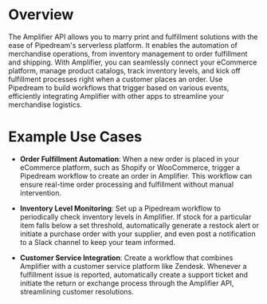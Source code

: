 # Overview

The Amplifier API allows you to marry print and fulfillment solutions with the ease of Pipedream's serverless platform. It enables the automation of merchandise operations, from inventory management to order fulfillment and shipping. With Amplifier, you can seamlessly connect your eCommerce platform, manage product catalogs, track inventory levels, and kick off fulfillment processes right when a customer places an order. Use Pipedream to build workflows that trigger based on various events, efficiently integrating Amplifier with other apps to streamline your merchandise logistics.

# Example Use Cases

- **Order Fulfillment Automation**: When a new order is placed in your eCommerce platform, such as Shopify or WooCommerce, trigger a Pipedream workflow to create an order in Amplifier. This workflow can ensure real-time order processing and fulfillment without manual intervention.

- **Inventory Level Monitoring**: Set up a Pipedream workflow to periodically check inventory levels in Amplifier. If stock for a particular item falls below a set threshold, automatically generate a restock alert or initiate a purchase order with your supplier, and even post a notification to a Slack channel to keep your team informed.

- **Customer Service Integration**: Create a workflow that combines Amplifier with a customer service platform like Zendesk. Whenever a fulfillment issue is reported, automatically create a support ticket and initiate the return or exchange process through the Amplifier API, streamlining customer resolutions.
